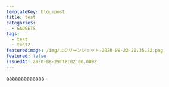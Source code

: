 ```yaml
---
templateKey: blog-post
title: test
categories:
  - GADGETS
tags:
  - test
  - test2
featuredimage: /img/スクリーンショット-2020-08-22-20.35.22.png
featured: false
issuedAt: 2020-08-29T18:02:00.009Z
---
```

aaaaaaaaaaaaa
